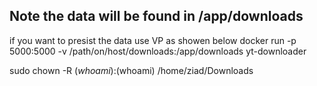 
## Note the data will be found in /app/downloads
if you want to presist the data use VP as showen below 
docker run -p 5000:5000 -v /path/on/host/downloads:/app/downloads yt-downloader


sudo chown -R $(whoami):$(whoami) /home/ziad/Downloads
